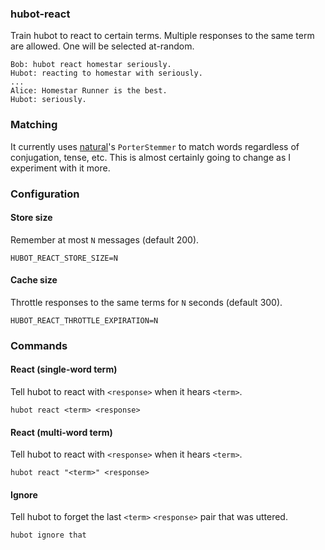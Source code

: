 ### hubot-react

Train hubot to react to certain terms. Multiple responses to the same term are allowed. One will be selected at-random.

```
Bob: hubot react homestar seriously.
Hubot: reacting to homestar with seriously.
...
Alice: Homestar Runner is the best.
Hubot: seriously.
```

### Matching

It currently uses [natural](https://github.com/NaturalNode/natural)'s `PorterStemmer` to match words regardless of conjugation, tense, etc. This is almost certainly going to change as I experiment with it more.

### Configuration

#### Store size

Remember at most `N` messages (default 200).

```
HUBOT_REACT_STORE_SIZE=N
```

#### Cache size

Throttle responses to the same terms for `N` seconds (default 300).

```
HUBOT_REACT_THROTTLE_EXPIRATION=N
```


### Commands

#### React (single-word term)

Tell hubot to react with `<response>` when it hears `<term>`.

```
hubot react <term> <response>
```

#### React (multi-word term)

Tell hubot to react with `<response>` when it hears `<term>`.

```
hubot react "<term>" <response>
```

#### Ignore

Tell hubot to forget the last `<term>` `<response>` pair that was uttered.

```
hubot ignore that
```

